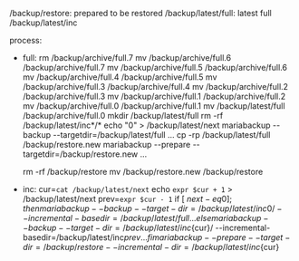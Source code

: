/backup/restore: prepared to be restored
/backup/latest/full: latest full
/backup/latest/inc

process:
- full: 
    rm /backup/archive/full.7
    mv /backup/archive/full.6 /backup/archive/full.7
    mv /backup/archive/full.5 /backup/archive/full.6
    mv /backup/archive/full.4 /backup/archive/full.5
    mv /backup/archive/full.3 /backup/archive/full.4
    mv /backup/archive/full.2 /backup/archive/full.3
    mv /backup/archive/full.1 /backup/archive/full.2
    mv /backup/archive/full.0 /backup/archive/full.1
    mv /backup/latest/full /backup/archive/full.0
    mkdir /backup/latest/full
    rm -rf /backup/latest/inc*/*
    echo "0" > /backup/latest/next
    mariabackup --backup --targetdir=/backup/latest/full ...
    cp -rp /backup/latest/full /backup/restore.new
    mariabackup --prepare --targetdir=/backup/restore.new ...

    rm -rf /backup/restore
    mv /backup/restore.new /backup/restore

- inc:
    cur=`cat /backup/latest/next`
    echo `expr $cur + 1` > /backup/latest/next
    prev=`expr $cur - 1`
    if [ $next -eq 0 ]; then
      mariabackup --backup --target-dir=/backup/latest/inc0/ --incremental-basedir=/backup/latest/full ...
    else
      mariabackup --backup --target-dir=/backup/latest/inc${cur}/ --incremental-basedir=/backup/latest/inc${prev} ...
    fi
    mariabackup --prepare --target-dir=/backup/restore --incremental-dir=/backup/latest/inc${cur}
